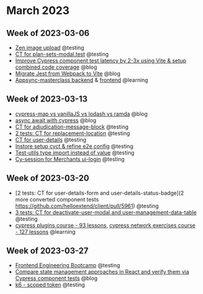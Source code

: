 # March 2023

## Week of 2023-03-06

- [Zen image upload](https://github.com/helloextend/client/pull/5868) @testing
- [CT for plan-sets-modal.test](https://github.com/helloextend/client/pull/5888) @testing
- [Improve Cypress component test latency by 2-3x using Vite & setup combined code coverage](https://www.youtube.com/watch?v=Bpg6cKrBvvc) @blog
- [Migrate Jest from Webpack to Vite](https://www.youtube.com/watch?v=VoO3zDumAwY) @blog
- [Appsync-masterclass backend](https://github.com/muratkeremozcan/appsyncmasterclass-backend) & [frontend](https://github.com/muratkeremozcan/appsyncmasterclass-frontend) @learning

## Week of 2023-03-13

* [cypress-map vs vanillaJS vs lodash vs ramda](https://www.youtube.com/watch?v=DxD9DfpoGJI) @blog
* [async await with cypress](https://www.youtube.com/watch?v=XSsEHceuno8) @blog
* [CT for adjudication-message-block](https://github.com/helloextend/client/pull/5919) @testing
* [2 tests: CT for replacement-location](https://github.com/helloextend/client/pull/5941) @testing
* [CT for user-details](https://github.com/helloextend/client/pull/5952) @testing
* [Instore setup cyct & refine e2e config](https://github.com/helloextend/client/pull/5924) @testing
* [Test-utils type import instead of value](https://github.com/helloextend/client/pull/5943) @testing
* [Cy-session for Merchants ui-login](https://github.com/helloextend/client/pull/5953) @testing

## Week of 2023-03-20

* [2 tests: CT for user-details-form and user-details-status-badge](2 more converted component tests
  https://github.com/helloextend/client/pull/5961) @testing
* [3 tests: CT for deactivate-user-modal and user-management-data-table](https://github.com/helloextend/client/pull/5969/files#diff-369b3f69bc986b28066f6c5c8f79008dd6e1da82f3ae805156735ba7d8acf44a) @testing
* [cypress plugins course - 93 lessons](https://cypress.tips/courses/cypress-plugins), [cypress network exercises course - 127 lessons](https://cypress.tips/courses/network-testing) @learning

## Week of 2023-03-27

* [Frontend Engineering Bootcamp](https://helloextend.atlassian.net/wiki/spaces/ENG/pages/1553400700/Frontend+Engineering+Bootcamp) @testing
* [Compare state management approaches in React and verify them via Cypress component tests](https://www.youtube.com/watch?v=b04z6QPy5Sc) @blog
* [k6 - scoped token](https://github.com/helloextend/k6-test-utils/pull/27/files) @testing

